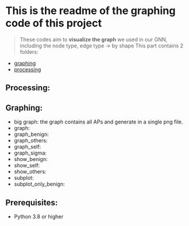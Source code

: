 # This is the readme of the graphing code of this project  
> These codes aim to **visualize the graph** we used in our GNN, including the node type, edge type → by shape
> This part contains 2 folders:
- [graphing](https://github.com/Bai1026/Intern-IIS/tree/main/Audit-log_Analysis/code/graphing/graphing_code)
- [processing](https://github.com/Bai1026/Intern-IIS/tree/main/Audit-log_Analysis/code/graphing/processing_code)
> 
## Processing:  

## Graphing:
- big graph: the graph contains all APs and generate in a single png file.
- graph:
- graph_benign:
- graph_others:
- graph_self:
- graph_sigma:
- show_benign:
- show_self:
- show_others:
- subplot:
- subplot_only_benign:

## Prerequisites:
- Python 3.8 or higher
